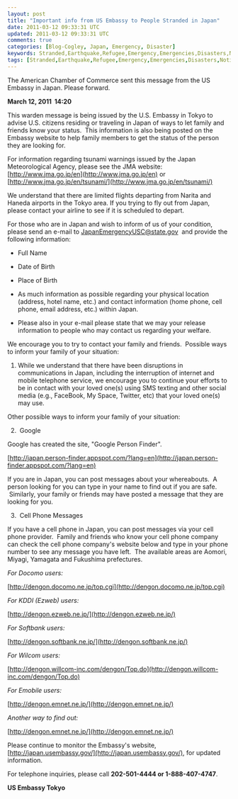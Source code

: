```yaml
---           
layout: post
title: "Important info from US Embassy to People Stranded in Japan"
date: 2011-03-12 09:33:31 UTC
updated: 2011-03-12 09:33:31 UTC
comments: true
categories: [Blog-Cogley, Japan, Emergency, Disaster]
keywords: Stranded,Earthquake,Refugee,Emergency,Emergencies,Disasters,Notification,Evacuation,ACCJ,US Embassy,japan,American Chamber of Commerce in Japan
tags: [Stranded,Earthquake,Refugee,Emergency,Emergencies,Disasters,Notification,Evacuation,ACCJ,US Embassy,japan,American Chamber of Commerce in Japan]
---
```

 


The American Chamber of Commerce sent this message from the US Embassy in Japan. Please forward.


> 

**March 12, 2011  14:20**




This warden message is being issued by the U.S. Embassy in Tokyo to advise U.S. citizens residing or traveling in Japan of ways to let family and friends know your status.  This information is also being posted on the Embassy website to help family members to get the status of the person they are looking for.




For information regarding tsunami warnings issued by the Japan Meteorological Agency, please see the JMA website: [http://www.jma.go.jp/en](http://www.jma.go.jp/en) or [http://www.jma.go.jp/en/tsunami/](http://www.jma.go.jp/en/tsunami/)




We understand that there are limited flights departing from Narita and Haneda airports in the Tokyo area. If you trying to fly out from Japan, please contact your airline to see if it is scheduled to depart.




For those who are in Japan and wish to inform of us of your condition, please send an e-mail to <JapanEmergencyUSC@state.gov>  and provide the following information:


- Full Name

- Date of Birth

- Place of Birth

- As much information as possible regarding your physical location (address, hotel name, etc.) and contact information (home phone, cell phone, email address, etc.) within Japan.

- Please also in your e-mail please state that we may your release information to people who may contact us regarding your welfare.



We encourage you to try to contact your family and friends.  Possible ways to inform your family of your situation:




1. While we understand that there have been disruptions in communications in Japan, including the interruption of internet and mobile telephone service, we encourage you to continue your efforts to be in contact with your loved one(s) using SMS texting and other social media (e.g., FaceBook, My Space, Twitter, etc) that your loved one(s) may use.




Other possible ways to inform your family of your situation:




2.  Google




Google has created the site, "Google Person Finder".




[http://japan.person-finder.appspot.com/?lang=en](http://japan.person-finder.appspot.com/?lang=en)




If you are in Japan, you can post messages about your whereabouts.  A person looking for you can type in your name to find out if you are safe.  Similarly, your family or friends may have posted a message that they are looking for you.




3.  Cell Phone Messages




If you have a cell phone in Japan, you can post messages via your cell phone provider.  Family and friends who know your cell phone company can check the cell phone company's website below and type in your phone number to see any message you have left.  The available areas are Aomori, Miyagi, Yamagata and Fukushima prefectures.




_For Docomo users:_




[http://dengon.docomo.ne.jp/top.cgi](http://dengon.docomo.ne.jp/top.cgi)




_For KDDI (Ezweb) users:_




[http://dengon.ezweb.ne.jp/](http://dengon.ezweb.ne.jp/)




_For Softbank users:_




[http://dengon.softbank.ne.jp/](http://dengon.softbank.ne.jp/)




_For Wilcom users:_




[http://dengon.willcom-inc.com/dengon/Top.do](http://dengon.willcom-inc.com/dengon/Top.do)




_For Emobile users:_




[http://dengon.emnet.ne.jp/](http://dengon.emnet.ne.jp/)




_Another way to find out:_




[http://dengon.emnet.ne.jp/](http://dengon.emnet.ne.jp/)




Please continue to monitor the Embassy's website, [http://japan.usembassy.gov/](http://japan.usembassy.gov/), for updated information.




For telephone inquiries, please call **202-501-4444 or 1-888-407-4747**.




**US Embassy Tokyo**




 


